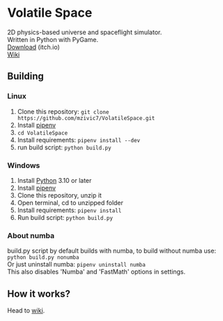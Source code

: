 # Volatile Space
2D physics-based universe and spaceflight simulator.  
Written in Python with PyGame.  
[Download](https://mzivic.itch.io/volatile-space) (itch.io)  
[Wiki](documentation/wiki.md)


## Building
### Linux
1. Clone this repository: `git clone https://github.com/mzivic7/VolatileSpace.git`
2. Install [pipenv](https://docs.pipenv.org/install/)
3. `cd VolatileSpace`
4. Install requirements: `pipenv install --dev`
5. run build script: `python build.py`

### Windows
1. Install [Python](https://www.python.org/) 3.10 or later
2. Install [pipenv](https://docs.pipenv.org/install/)
3. Clone this repository, unzip it
4. Open terminal, cd to unzipped folder
5. Install requirements: `pipenv install`
6. Run build script: `python build.py`

### About numba
build.py script by default builds with numba, to build without numba use: `python build.py nonumba`  
Or just uninstall numba: `pipenv uninstall numba`  
This also disables 'Numba' and 'FastMath' options in settings.  

## How it works?
Head to [wiki](documentation/wiki.md).  
